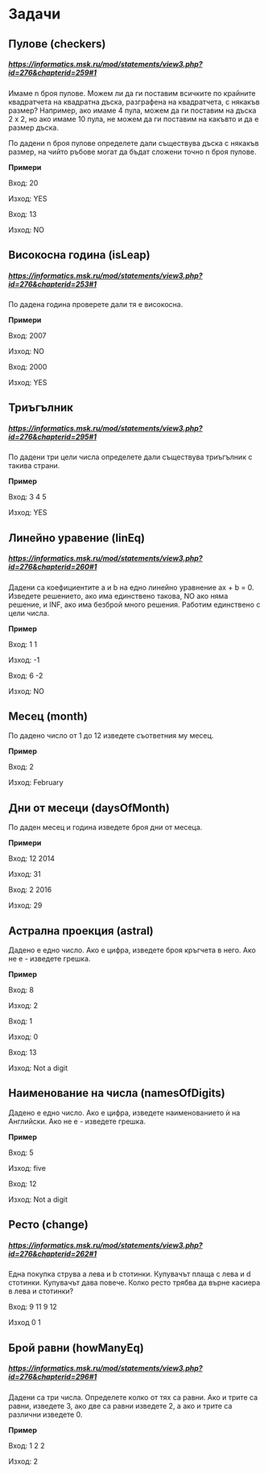 # Задачи

## Пулове (checkers)
##### https://informatics.msk.ru/mod/statements/view3.php?id=276&chapterid=259#1

Имаме n броя пулове. Можем ли да ги поставим всичките по крайните квадратчета на квадратна дъска, разграфена на квадратчета, с някакъв размер? Например, ако имаме 4 пула, можем да ги поставим на дъска 2 х 2, но ако имаме 10 пула, не можем да ги поставим на какъвто и да е размер дъска.

По дадени n броя пулове определете дали съществува дъска с някакъв размер, на чийто ръбове могат да бъдат сложени точно n броя пулове.

**Примери**

Вход: 20

Изход: YES

Вход: 13

Изход: NO

## Високосна година (isLeap)
##### https://informatics.msk.ru/mod/statements/view3.php?id=276&chapterid=253#1

По дадена година проверете дали тя е високосна.

**Примери**

Вход: 2007

Изход: NO

Вход: 2000

Изход: YES

## Триъгълник
##### https://informatics.msk.ru/mod/statements/view3.php?id=276&chapterid=295#1

По дадени три цели числа определете дали съществува триъгълник с такива страни.

**Пример**

Вход: 3 4 5

Изход: YES

## Линейно уравение (linEq)
##### https://informatics.msk.ru/mod/statements/view3.php?id=276&chapterid=260#1

Дадени са коефициентите a и b на едно линейно уравнение ax + b = 0. Изведете решението, ако има единствено такова, NO ако няма решение, и INF, ако има безброй много решения. Работим единствено с цели числа.

**Пример**

Вход: 1 1

Изход: -1

Вход: 6 -2

Изход: NO

## Месец (month)

По дадено число от 1 до 12 изведете съответния му месец.

**Пример**

Вход: 2

Изход: February


## Дни от месеци (daysOfMonth)

По даден месец и година изведете броя дни от месеца.

**Примери**

Вход: 12 2014

Изход: 31

Вход: 2 2016

Изход: 29

## Астрална проекция (astral)

Дадено е едно число. Ако е цифра, изведете броя кръгчета в него. Ако не е - изведете грешка.

**Пример** 

Вход: 8

Изход: 2

Вход: 1

Изход: 0

Вход: 13

Изход: Not a digit 

## Наименование на числа (namesOfDigits)

Дадено е едно число. Ако е цифра, изведете наименованието ѝ на Английски. Ако не е - изведете грешка.

**Пример**

Вход: 5

Изход: five

Вход: 12

Изход: Not a digit

## Ресто (change)
##### https://informatics.msk.ru/mod/statements/view3.php?id=276&chapterid=262#1

Една покупка струва a лева и b стотинки. Купувачът плаща c лева и d стотинки. Купувачът дава повече.
Колко ресто трябва да върне касиера в лева и стотинки?

Вход: 9 11 9 12

Изход 0 1

## Брой равни (howManyEq)
##### https://informatics.msk.ru/mod/statements/view3.php?id=276&chapterid=296#1

Дадени са три числа. Определете колко от тях са равни. Ако и трите са равни, изведете 3, ако две са равни изведете 2, а ако и трите са различни изведете 0.

**Пример**

Вход: 1 2 2

Изход: 2
